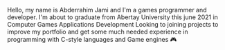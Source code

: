 Hello,
my name is Abderrahim Jami and I'm a games programmer and developer.
I'm about to graduate from Abertay University this june 2021 in Computer Games Applications Development
Looking to joining projects to improve my portfolio and get some much needed experience in programming with C-style languages
and Game engines 	🎮	
